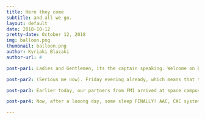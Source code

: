 ```yaml
---
title: Here they come
subtitle: and all we go.
layout: default
date: 2018-10-12
pretty-date: October 12, 2018
img: balloon.png
thumbnail: balloon.png
author: Kyriaki Blazaki
author-url: #

post-par1: Ladies and Gentlemen, its the captain speaking. Welcome on board! There will be some final preparations before we take off. Fill the balloon, fasten you seatbelts, people WE ARE FLYING! 

post-par2: (Serious me now). Friday evening already, which means that the launch campaing is about to start! Only a few hours far! Four team members and I, arrived today at Esrange where we will do some final testing with our experiment and the gondola. Next step is the flushing of the AAC and CAC systems. On Wednesday we will have our first chance to fly if the weather allows it. And pretty much, these are our launch campaign days.  

post-par3: Earlier today, our partners from FMI arrived at space campus in Kiruna! They brought the Aircore and all the necessary equipment for the data analysis. Mechanical team, put the Aircore in its box while other team members were packing the tools and things we are going to need. There was a checklist around, to make sure we won't forget anything. And off we go!     

post-par4: Now, after a looong day, some sleep FINALLY! AAC, CAC systems are sharing a room, like Natalie and I, and Emil and Pau. The Picarro analyzer is in a single room like Ansyar. Tomorrow, the whole team will be here for the safety briefing which is mandatory for anyone who wants to be here at the launch day. We will try our best to keep you updated. Goodnight!  

---
```

